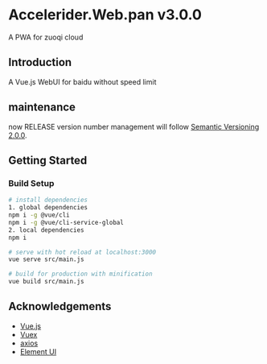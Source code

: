 # Accelerider.Web.pan v3.0.0

A PWA for zuoqi cloud

## Introduction
A Vue.js WebUI for baidu without speed limit

## maintenance
now RELEASE version number management will follow [Semantic Versioning 2.0.0](http://semver.org/).

## Getting Started

### Build Setup

``` bash
# install dependencies
1. global dependencies
npm i -g @vue/cli
npm i -g @vue/cli-service-global
2. local dependencies
npm i

# serve with hot reload at localhost:3000
vue serve src/main.js

# build for production with minification
vue build src/main.js
```
## Acknowledgements

* [Vue.js](https://github.com/vuejs/vue)
* [Vuex](https://github.com/vuejs/vuex)
* [axios](https://github.com/axios/axios)
* [Element UI](https://github.com/ElemeFE/element)

